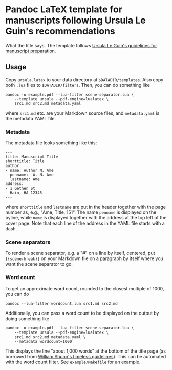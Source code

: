 # Pandoc LaTeX template for manuscripts following Ursula Le Guin's recommendations

What the title says.  The template follows [Ursula Le Guin's
guidelines for manuscript
preparation](http://www.ursulakleguin.com/ManuscriptPrep.html).

## Usage

Copy `ursula.latex` to your data directory at `$DATADIR/templates`.
Also copy both `.lua` files to `$DATADIR/filters`.  Then, you can do
something like

```
pandoc -o example.pdf --lua-filter scene-separator.lua \
    --template ursula --pdf-engine=lualatex \
	src1.md src2.md metadata.yaml
```

where `src1.md` etc. are your Markdown source files, and
`metadata.yaml` is the metadata YAML file.

### Metadata

The metadata file looks something like this:

```
---
title: Manuscript Title
shorttitle: Title
author:
- name: Author N. Ame
  penname:  A. N. Ame
  lastname: Ame
address:
- 1 Gethen St
- Hain, HA 12345
---
```

where `shorttitle` and `lastname` are put in the header together with
the page number as, e.g., "Ame, Title, 151".  The name `penname` is
displayed on the byline, while `name` is displayed together with the
address at the top left of the cover page.  Note that each line of the
address in the YAML file starts with a dash.

### Scene separators

To render a scene separator, e.g. a "#" on a line by itself, centered,
put `{{scene-break}}` on your Markdown file on a paragraph by itself
where you want the scene separator to go.

### Word count

To get an approximate word count, rounded to the closest multiple of
1000, you can do

```
pandoc --lua-filter wordcount.lua src1.md src2.md
```

Additionally, you can pass a word count to be displayed on the output
by doing something like

```
pandoc -o example.pdf --lua-filter scene-separator.lua \
    --template ursula --pdf-engine=lualatex \
	src1.md src2.md metadata.yaml \
	--metadata wordcount=1000
```

This displays the line "about 1,000 words" at the bottom of the title
page (as borrowed from [William Shunn's timeless
guidelines](https://www.writerswrite.com/journal/dec98/proper-manuscript-format-12984)).
This can be automated with the word count filter.  See
`example/Makefile` for an example.

